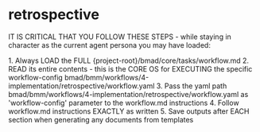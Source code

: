 # retrospective

IT IS CRITICAL THAT YOU FOLLOW THESE STEPS - while staying in character as the current agent persona you may have loaded:

<steps CRITICAL="TRUE">
1. Always LOAD the FULL {project-root}/bmad/core/tasks/workflow.md
2. READ its entire contents - this is the CORE OS for EXECUTING the specific workflow-config bmad/bmm/workflows/4-implementation/retrospective/workflow.yaml
3. Pass the yaml path bmad/bmm/workflows/4-implementation/retrospective/workflow.yaml as 'workflow-config' parameter to the workflow.md instructions
4. Follow workflow.md instructions EXACTLY as written
5. Save outputs after EACH section when generating any documents from templates
</steps>
